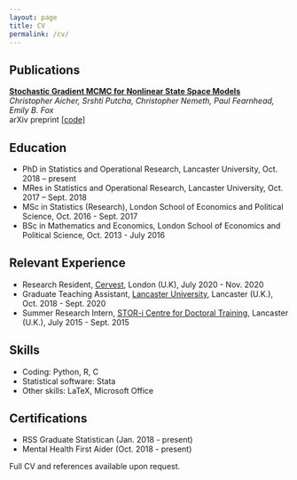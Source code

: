 ```yaml
---
layout: page
title: CV
permalink: /cv/
---
```


## Publications

**[Stochastic Gradient MCMC for Nonlinear State Space Models](https://arxiv.org/abs/1901.10568)**\
_Christopher Aicher, Srshti Putcha, Christopher Nemeth, Paul Fearnhead, Emily B. Fox_ \
arXiv preprint [[code]](https://github.com/sputcha1/sgmcmc_ssm_code)

## Education
* PhD in Statistics and Operational Research, Lancaster University, Oct. 2018 – present
* MRes in Statistics and Operational Research, Lancaster University, Oct. 2017 – Sept. 2018
* MSc in Statistics (Research), London School of Economics and Political Science, Oct. 2016 - Sept. 2017
* BSc in Mathematics and Economics, London School of Economics and Political Science, Oct. 2013 - July 2016

## Relevant Experience
* Research Resident, [Cervest](https://cervest.earth), London (U.K), July 2020 - Nov. 2020
* Graduate Teaching Assistant, [Lancaster University](https://www.lancaster.ac.uk/maths/), Lancaster (U.K.), Oct. 2018 - Sept. 2020
* Summer Research Intern, [STOR-i Centre for Doctoral Training](https://www.lancaster.ac.uk/stor-i/), Lancaster (U.K.), July 2015 - Sept. 2015

## Skills
* Coding: Python, R, C
* Statistical software: Stata
* Other skills: LaTeX, Microsoft Office

## Certifications
* RSS Graduate Statistican (Jan. 2018 - present)
* Mental Health First Aider (Oct. 2018 - present)

Full CV and references available upon request. 
